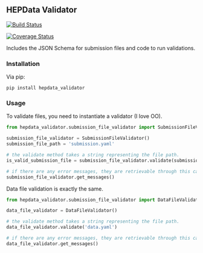## HEPData Validator

[![Build Status](https://api.travis-ci.org/HEPData/hepdata-validator.svg)](https://travis-ci.org/HEPData/hepdata-validator)

[![Coverage Status](https://coveralls.io/repos/HEPData/hepdata-validator/badge.svg?branch=master&service=github)](https://coveralls.io/github/HEPData/hepdata-validator?branch=master)



Includes the JSON Schema for submission files and code to run validations.

### Installation
Via pip:
```
pip install hepdata_validator
```


### Usage

To validate files, you need to instantiate a validator (I love OO).

``` python
from hepdata_validator.submission_file_validator import SubmissionFileValidator

submission_file_validator = SubmissionFileValidator()
submission_file_path = 'submission.yaml'

# the validate method takes a string representing the file path. 
is_valid_submission_file = submission_file_validator.validate(submission_file_path)

# if there are any error messages, they are retrievable through this call
submission_file_validator.get_messages()
```

Data file validation is exactly the same.

``` python
from hepdata_validator.submission_file_validator import DataFileValidator

data_file_validator = DataFileValidator()

# the validate method takes a string representing the file path.
data_file_validator.validate('data.yaml')

# if there are any error messages, they are retrievable through this call
data_file_validator.get_messages()
```

